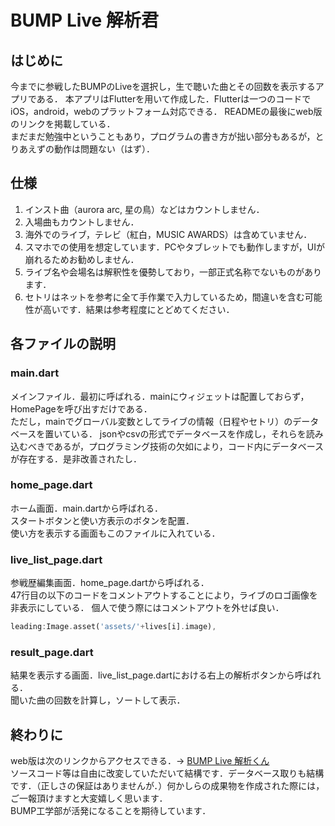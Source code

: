 # BUMP Live 解析君

## はじめに
今までに参戦したBUMPのLiveを選択し，生で聴いた曲とその回数を表示するアプリである． 
本アプリはFlutterを用いて作成した．Flutterは一つのコードでiOS，android，webのプラットフォーム対応できる． READMEの最後にweb版のリンクを掲載している．  
まだまだ勉強中ということもあり，プログラムの書き方が拙い部分もあるが，とりあえずの動作は問題ない（はず）．  

## 仕様
1. インスト曲（aurora arc, 星の鳥）などはカウントしません．  
2. 入場曲もカウントしません．  
3. 海外でのライブ，テレビ（紅白，MUSIC AWARDS）は含めていません．
4. スマホでの使用を想定しています．PCやタブレットでも動作しますが，UIが崩れるためお勧めしません．
5. ライブ名や会場名は解釈性を優勢しており，一部正式名称でないものがあります．
6. セトリはネットを参考に全て手作業で入力しているため，間違いを含む可能性が高いです．結果は参考程度にとどめてください．

## 各ファイルの説明

### main.dart
メインファイル．最初に呼ばれる．mainにウィジェットは配置しておらず，HomePageを呼び出すだけである．  
ただし，mainでグローバル変数としてライブの情報（日程やセトリ）のデータベースを置いている．
jsonやcsvの形式でデータベースを作成し，それらを読み込むべきであるが，プログラミング技術の欠如により，コード内にデータベースが存在する．是非改善されたし．

### home_page.dart
ホーム画面．main.dartから呼ばれる．  
スタートボタンと使い方表示のボタンを配置．    
使い方を表示する画面もこのファイルに入れている．

### live_list_page.dart
参戦歴編集画面．home_page.dartから呼ばれる．  
47行目の以下のコードをコメントアウトすることにより，ライブのロゴ画像を非表示にしている．
個人で使う際にはコメントアウトを外せば良い．
``````dart
leading:Image.asset('assets/'+lives[i].image),
``````

### result_page.dart
結果を表示する画面．live_list_page.dartにおける右上の解析ボタンから呼ばれる．  
聞いた曲の回数を計算し，ソートして表示．

## 終わりに
web版は次のリンクからアクセスできる．→ [BUMP Live 解析くん](https://bump-lives.firebaseapp.com/)  
ソースコード等は自由に改変していただいて結構です．データベース取りも結構です．（正しさの保証はありませんが．）何かしらの成果物を作成された際には，ご一報頂けますと大変嬉しく思います．  
BUMP工学部が活発になることを期待しています．
